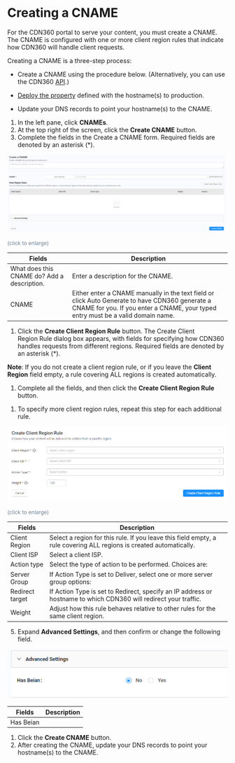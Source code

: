 <!--?xml version="1.0" encoding="utf-8"?-->

<link href="../Resources/TableStyles/Rows.css" rel="stylesheet" madcap:stylesheettype="table">

# Creating a CNAME

For the CDN360 portal to serve your content, you must create a CNAME. The CNAME is configured with one or more client region rules that indicate how CDN360 will handle client requests.

Creating a CNAME is a three-step process:

- Create a CNAME using the procedure below. (Alternatively, you can use the CDN360 [API](<http://cdn360doc.quantil.com/apidocs/api.html>).)
- [Deploy the property](<../Properties/Deploying Your Property.htm>) defined with the hostname(s) to production.

- Update your DNS records to point your hostname(s) to the CNAME.

<!-- -->

1. In the left pane, click **CNAMEs**.
2. At the top right of the screen, click the **Create CNAME** button. 
3. Complete the fields in the Create a CNAME form. Required fields are denoted by an asterisk (\*).

<!-- -->

![null](<../Resources/Images/cname1.png>)

<span style="color: #708090; font-size: 9pt;">(click to enlarge)</span>

| **Fields**                                                                                                                                                                          | **Description**                                                                                                                                                                     |
| ----------------------------------------------------------------------------------------------------------------------------------------------------------------------------------- | ----------------------------------------------------------------------------------------------------------------------------------------------------------------------------------- |
| What does this CNAME do? Add a description.                                                                                                                                         | Enter a description for the CNAME.                                                                                                                                                  |
| CNAME                                                                                                                                                                               | Either enter a CNAME manually in the text field or click Auto Generate to have CDN360 generate a CNAME for you. If you enter a CNAME, your typed entry must be a valid domain name. |

1. Click the **Create Client Region Rule** button. The Create Client Region Rule dialog box appears, with fields for specifying how CDN360 handles requests from different regions. Required fields are denoted by an asterisk (\*).

<!-- -->

**Note**: If you do not create a client region rule, or if you leave the **Client Region** field empty, a rule covering ALL regions is created automatically.

1. Complete all the fields, and then click the **Create Client Region Rule** button. 

<!-- -->

1. To specify more client region rules, repeat this step for each additional rule.

<!-- -->

![null](<../Resources/Images/Create Client Region Rule.png>)

<span style="color: #708090; font-size: 9pt;">(click to enlarge)</span>

| **Fields**                                                                                                          | **Description**                                                                                                     |
| ------------------------------------------------------------------------------------------------------------------- | ------------------------------------------------------------------------------------------------------------------- |
| Client Region                                                                                                       | Select a region for this rule. If you leave this field empty, a rule covering ALL regions is created automatically. |
| Client ISP                                                                                                          | Select a client ISP.                                                                                                |
| Action type                                                                                                         | Select the type of action to be performed. Choices are:                                                             |
| Server Group                                                                                                        | If Action Type is set to Deliver, select one or more server group options:                                          |
| Redirect target                                                                                                     | If Action Type is set to Redirect, specify an IP address or hostname to which CDN360 will redirect your traffic.    |
| Weight                                                                                                              | Adjust how this rule behaves relative to other rules for the same client region.                                    |

5. Expand **Advanced Settings**, and then confirm or change the following field.

<!-- -->

![null](<../Resources/Images/cname3.png>)

| **Fields**      | **Description** |
| --------------- | --------------- |
| Has Beian       |                 |

1. Click the **Create CNAME** button.
2. After creating the CNAME, update your DNS records to point your hostname(s) to the CNAME.

<!-- -->

